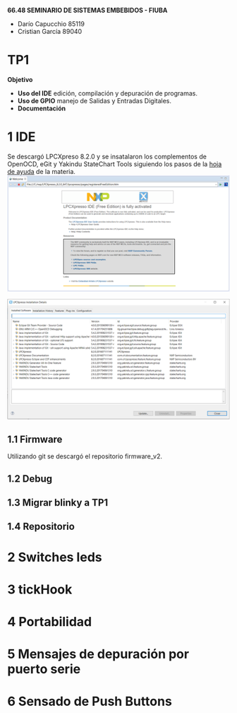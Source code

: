 **66.48 SEMINARIO DE SISTEMAS EMBEBIDOS - FIUBA**
- Darío Capucchio 85119
- Cristian García 89040
# TP1
**Objetivo**
- **Uso del IDE** edición, compilación y depuración de programas.
- **Uso de GPIO** manejo de Salidas y Entradas Digitales.
- **Documentación**
# 1 IDE
Se descargó LPCXpreso 8.2.0 y se insatalaron los complementos de OpenOCD, eGit y Yakindu StateChart Tools siguiendo los pasos de la [hoja de ayuda](https://campus.fi.uba.ar/pluginfile.php/307047/mod_resource/content/5/Sistemas_Embebidos-2019_2doC-Instalacion_de_Herramientas-Cruz.pdf) de la materia.
![Imagen 00 Activación](https://raw.githubusercontent.com/DarioCapu/TP1/master/Imagenes/00_Instalacion_Activacion.png)

![Imagen 01 Complementos](https://raw.githubusercontent.com/DarioCapu/TP1/master/Imagenes/01_Complementos.png)

## 1.1 Firmware
Utilizando git se descargó el repositorio firmware_v2.

## 1.2 Debug

## 1.3 Migrar blinky a TP1

## 1.4 Repositorio

# 2 Switches leds

# 3 tickHook

# 4 Portabilidad

# 5 Mensajes de depuración por puerto serie

# 6 Sensado de Push Buttons
